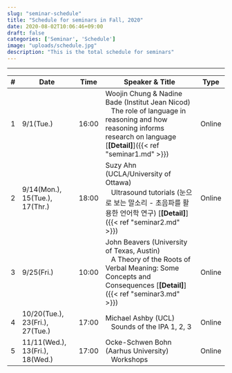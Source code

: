 ```yaml
---
slug: "seminar-schedule"
title: "Schedule for seminars in Fall, 2020"
date: 2020-08-02T10:06:46+09:00
draft: false
categories: ['Seminar', 'Schedule']
image: "uploads/schedule.jpg"
description: "This is the total schedule for seminars"
---
```

*** 
| # | Date | Time | Speaker & Title | Type |
| - | ---- | ---- | --------------- | ---- |
| 1 | 9/1(Tue.) | 16:00 | Woojin Chung & Nadine Bade (Institut Jean Nicod) <br/> &nbsp;&nbsp; The role of language in reasoning and how reasoning informs research on language [**\[Detail\]**]({{< ref "seminar1.md" >}}) | Online |
| 2 | 9/14(Mon.), 15(Tue.), 17(Thr.) | 18:00 | Suzy Ahn (UCLA/University of Ottawa) <br/> &nbsp;&nbsp; Ultrasound tutorials (눈으로 보는 말소리 - 초음파를 활용한 언어학 연구) [**\[Detail\]**]({{< ref "seminar2.md" >}}) | Online |
| 3 | 9/25(Fri.) | 10:00 | John Beavers (University of Texas, Austin) <br/> &nbsp;&nbsp; A Theory of the Roots of Verbal Meaning: Some Concepts and Consequences [**\[Detail\]**]({{< ref "seminar3.md" >}}) | Online |
| 4 | 10/20(Tue.), 23(Fri.), 27(Tue.) | 17:00 | Michael Ashby (UCL) <br/> &nbsp;&nbsp; Sounds of the IPA 1, 2, 3 | Online |
| 5 | 11/11(Wed.), 13(Fri.), 18(Wed.) | 17:00 | Ocke-Schwen Bohn (Aarhus University) <br/> &nbsp;&nbsp; Workshops | Online |